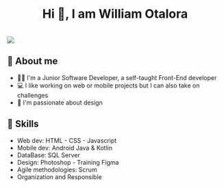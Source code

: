 <H1 align="center">Hi 👋, I am William Otalora  </H1>
<br>
<img src="https://i.imgur.com/lLIMqMd.png">
<br>

## 🧑 About me
- 👨‍💻 I'm a Junior Software Developer, a self-taught Front-End developer
- 💻 I like working on web or mobile projects but I can also take on challenges
- 📝 I'm passionate about design

## 💪 Skills
- Web dev: HTML - CSS - Javascript
- Mobile dev: Android Java & Kotlin
- DataBase: SQL Server
- Design: Photoshop - Training Figma
- Agile methodologies: Scrum
- Organization and Responsible
